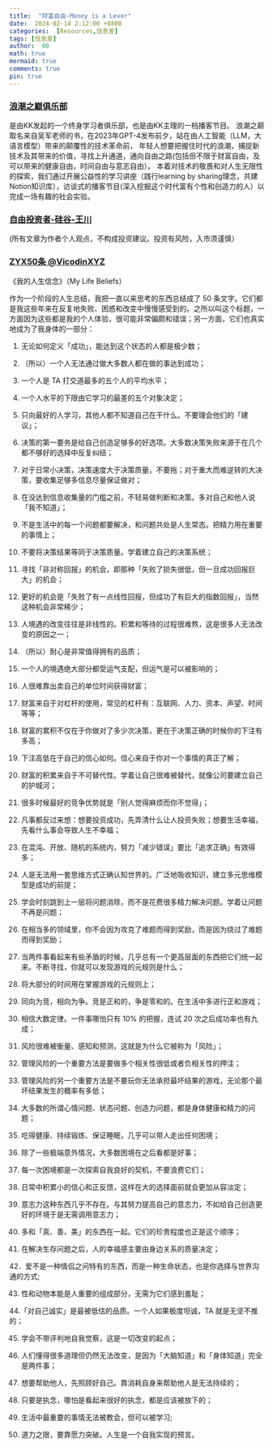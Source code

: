 ```yaml
---
title:  "财富自由-Money is a Lever"
date:  2024-02-14 2:12:00 +0800
categories:  [Resources,信息差] 
tags: [信息差]     
author:  00                    
math: true
mermaid: true
comments: true
pin: true
---
```


### [浪潮之巅俱乐部](https://confused-gym-8fc.notion.site/dc7ab3f3ddad46fea4de7ff995a7a4ab)
是由KK发起的一个终身学习者俱乐部，也是由KK主理的一档播客节目。
浪潮之巅取名来自吴军老师的书，在2023年GPT-4发布前夕，站在由人工智能（LLM，大语言模型）带来的颠覆性的技术革命前，
年轻人想要把握住时代的浪潮，捕捉新技术及其带来的价值，寻找上升通道，通向自由之路(包括但不限于财富自由，及可以带来的健康自由，时间自由与意志自由）。
本着对技术的敬畏和对人生无限性的探索，我们通过开展公益性的学习讲座（践行learning by sharing理念，共建Notion知识库），访谈式的播客节目(深入挖掘这个时代富有个性和创造力的人）以完成一场有趣的社会实验。

### [自由投资者-硅谷-王川](https://chuan.us/)
(所有文章为作者个人观点，不构成投资建议。投资有风险，入市须谨慎）

### [ZYX50条 @VicodinXYZ](https://weibo.com/u/1977585731)
《我的人生信念》（My Life Beliefs） 

作为一个阶段的人生总结，我把一直以来思考的东西总结成了 50 条文字。它们都是我这些年来在反复地失败、困惑和改变中慢慢感受到的。之所以叫这个标题，一方面因为这些都是我的个人体验，很可能非常偏颇和错误；另一方面，它们也真实地成为了我身体的一部分：

1. 无论如何定义「成功」，能达到这个状态的人都是极少数；

2. （所以）一个人无法通过做大多数人都在做的事达到成功；

3.  一个人是 TA 打交道最多的五个人的平均水平；

4.  一个人水平的下限由它学习的最差的五个对象决定；

5. 只向最好的人学习，其他人都不知道自己在干什么。不要理会他们的「建议」；

6. 决策的第一要务是给自己创造足够多的好选项。大多数决策失败来源于在几个都不够好的选择中反复纠结；

7. 对于日常小决策，决策速度大于决策质量，不要拖；对于重大而难逆转的大决策，要收集足够多信息尽量保证做对；

8. 在没达到信息收集量的门槛之前，不轻易做判断和决策。多对自己和他人说「我不知道」；

9. 不是生活中的每一个问题都要解决，和问题共处是人生常态。把精力用在重要的事情上；

10. 不要将决策结果等同于决策质量。学着建立自己的决策系统；

11. 寻找「非对称回报」的机会，即那种「失败了损失很低，但一旦成功回报巨大」的机会；

12. 更好的机会是「失败了有一点线性回报，但成功了有巨大的指数回报」，当然这种机会非常稀少；

13. 人境遇的改变往往是非线性的。积累和等待的过程很难熬，这是很多人无法改变的原因之一；

14. （所以）耐心是非常值得拥有的品质；

15.  一个人的境遇绝大部分都受运气支配，但运气是可以被影响的；

16. 人很难靠出卖自己的单位时间获得财富；

17. 财富来自于对杠杆的使用，常见的杠杆有：互联网、人力、资本、声望、时间等等；

18. 财富的累积不仅在于你做对了多少次决策，更在于决策正确的时候你的下注有多高；

19. 下注高低在于自己的信心如何。信心来自于你对一个事情的真正了解；

20. 财富的积累来自于不可替代性。学着让自己很难被替代，就像公司要建立自己的护城河；

21. 很多时候最好的竞争优势就是「别人觉得麻烦而你不觉得」；
22. 凡事都反过来想：想要投资成功，先弄清什么让人投资失败；想要生活幸福，先看什么事会导致人生不幸福；

23. 在混沌、开放、随机的系统内，努力「减少错误」要比「追求正确」有效得多；

24. 人是无法用一套思维方式正确认知世界的。广泛地吸收知识，建立多元思维模型是成功的前提；

25. 学会时刻跳到上一层将问题消除，而不是花费很多精力解决问题。学着让问题不再是问题；

26. 在相当多的领域里，你不会因为攻克了难题而得到奖励，而是因为绕过了难题而得到奖励；

27. 当两件事看起来有些矛盾的时候，几乎总有一个更高层面的东西把它们统一起来。不断寻找，你就可以发现游戏的元规则是什么；

28. 将大部分的时间用在掌握游戏的元规则上；

29. 同向为竞，相向为争。竞是正和的，争是零和的。在生活中多进行正和游戏；

30. 相信大数定律。一件事哪怕只有 10% 的把握，连试 20 次之后成功率也有九成；

31. 风险很难被衡量、感知和预测，这就是为什么它被称为「风险」；

32. 管理风险的一个重要方法是要做多个相关性很低或者负相关性的押注；

33. 管理风险的另一个重要方法是不要玩你无法承担最坏结果的游戏，无论那个最坏结果发生的概率有多低；

34. 大多数的所谓心情问题、状态问题、创造力问题，都是身体健康和精力的问题；

35. 吃得健康、持续锻炼、保证睡眠，几乎可以带人走出任何困境；

36. 除了一些极端意外情况，大多数困境在之后看都是好事；

37. 每一次困境都是一次探索自我良好的契机，不要浪费它们；

38. 日常中积累小的信心和正反馈，这样在大的选择面前就会更加从容淡定；

39. 意志力这种东西几乎不存在。与其努力提高自己的意志力，不如给自己创造更好的环境于是无需调用意志力；

40. 多和「真、善、美」的东西在一起。它们的珍贵程度也正是这个顺序； 

41. 在解决生存问题之后，人的幸福感主要由身边关系的质量决定；

42．爱不是一种情侣之问特有的东西，而是一种生命状态，也是你选择与世界沟通的方式;

43. 性和动物本能是人重要的组成部分，无需为它们感到羞耻；

44.「对自己诚实」是最被低估的品质。一个人如果极度坦诚，TA 就是无坚不推的；

45. 学会不带评判地自我觉察，这是一切改变的起点；

46. 人们懂得很多道理但仍然无法改变，是因为「大脑知道」和「身体知道」完全是两件事；

47. 想要帮助他人，先照顾好自己。靠消耗自身来帮助他人是无法持续的；

48. 只要是执念，哪怕是看起来很好的执念，都是应该被放下的；

49. 生活中最重要的事情无法被教会，但可以被学习;

50. 道力之限，要靠愿力突破。人生是一个自我实现的预言。

